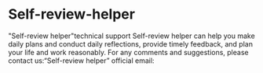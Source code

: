 # Self-review-helper
"Self-review helper"technical support
Self-review helper can help you make daily plans and conduct daily reflections, provide timely feedback, and plan your life and work reasonably.
For any comments and suggestions, please contact us:“Self-review helper” official email:
